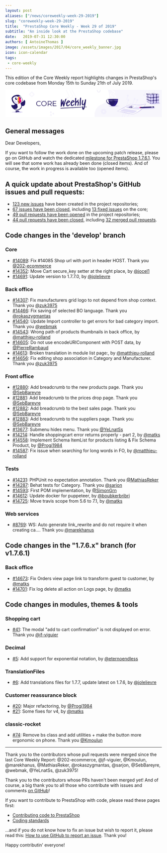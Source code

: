 ```yaml
---
layout: post
aliases: ["/news/coreweekly-week-29-2019"]
slug: "coreweekly-week-29-2019"
title:  "PrestaShop Core Weekly - Week 29 of 2019"
subtitle: "An inside look at the PrestaShop codebase"
date:   2019-07-31 12:30:00
authors: [ AntoineThomas ]
image: /assets/images/2017/04/core_weekly_banner.jpg
icon: icon-calendar
tags:
 - core-weekly
---
```


This edition of the Core Weekly report highlights changes in PrestaShop's core codebase from Monday 15th to Sunday 21th of July 2019.

![Core Weekly banner](/assets/images/2018/12/banner-core-weekly.jpg)


## General messages

Dear Developers,

If you want to follow the work done on the upcoming patch release, please go on GitHub and watch the dedicated [milestone for PrestaShop 1.7.6.1](https://github.com/PrestaShop/PrestaShop/issues?q=is%3Aopen+is%3Aissue+milestone%3A1.7.6.1). You will see that some work has already been done (closed items). And of course, the work in progress is available too (opened items).


## A quick update about PrestaShop's GitHub issues and pull requests:

- [123 new issues](https://github.com/search?q=org%3APrestaShop+is%3Apublic++-repo%3Aprestashop%2Fprestashop.github.io++is%3Aissue+created%3A2019-07-15..2019-07-21) have been created in the project repositories;
- [67 issues have been closed](https://github.com/search?q=org%3APrestaShop+is%3Apublic++-repo%3Aprestashop%2Fprestashop.github.io++is%3Aissue+closed%3A2019-07-15..2019-07-21), including [13 fixed issues](https://github.com/search?q=org%3APrestaShop+is%3Apublic++-repo%3Aprestashop%2Fprestashop.github.io++is%3Aissue+label%3Afixed+closed%3A2019-07-15..2019-07-21) on the core;
- [49 pull requests have been opened](https://github.com/search?q=org%3APrestaShop+is%3Apublic++-repo%3Aprestashop%2Fprestashop.github.io++is%3Apr+created%3A2019-07-15..2019-07-21) in the project repositories;
- [44 pull requests have been closed](https://github.com/search?q=org%3APrestaShop+is%3Apublic++-repo%3Aprestashop%2Fprestashop.github.io++is%3Apr+closed%3A2019-07-15..2019-07-21), including [32 merged pull requests](https://github.com/search?q=org%3APrestaShop+is%3Apublic++-repo%3Aprestashop%2Fprestashop.github.io++is%3Apr+merged%3A2019-07-15..2019-07-21).


## Code changes in the 'develop' branch

### Core

* [#14089](https://github.com/PrestaShop/PrestaShop/pull/14089): Fix #14085 Shop url with port in header HOST. Thank you [@202-ecommerce](https://github.com/202-ecommerce)
* [#14352](https://github.com/PrestaShop/PrestaShop/pull/14352): Move Cart secure_key setter at the right place, by [@jocel1](https://github.com/jocel1)
* [#14691](https://github.com/PrestaShop/PrestaShop/pull/14691): Update version to 1.7.7.0, by [@jolelievre](https://github.com/jolelievre)


### Back office

* [#14307](https://github.com/PrestaShop/PrestaShop/pull/14307): Fix manufacturers grid logo to not depend from shop context. Thank you [@zuk3975](https://github.com/zuk3975)
* [#14466](https://github.com/PrestaShop/PrestaShop/pull/14466): Fix saving of selected BO language. Thank you [@rokaszygmantas](https://github.com/rokaszygmantas)
* [#14540](https://github.com/PrestaShop/PrestaShop/pull/14540): Update Import controller to get errors for bad category import. Thank you [@webmak](https://github.com/webmak)
* [#14543](https://github.com/PrestaShop/PrestaShop/pull/14543): Wrong path of products thumbnails in back office, by [@matthieu-rolland](https://github.com/matthieu-rolland)
* [#14605](https://github.com/PrestaShop/PrestaShop/pull/14605): Do not use encodeURIComponent with POST data, by [@PierreRambaud](https://github.com/PierreRambaud)
* [#14613](https://github.com/PrestaShop/PrestaShop/pull/14613): Broken translation in module list page:, by [@matthieu-rolland](https://github.com/matthieu-rolland)
* [#14656](https://github.com/PrestaShop/PrestaShop/pull/14656): Fix editing shop association in Category and Manufacturer. Thank you [@zuk3975](https://github.com/zuk3975)


### Front office

* [#12880](https://github.com/PrestaShop/PrestaShop/pull/12880): Add breadcrumb to the new products page. Thank you [@SebBareyre](https://github.com/SebBareyre)
* [#12881](https://github.com/PrestaShop/PrestaShop/pull/12881): Add breadcrumb to the prices drop page. Thank you [@SebBareyre](https://github.com/SebBareyre)
* [#12882](https://github.com/PrestaShop/PrestaShop/pull/12882): Add breadcrumb to the best sales page. Thank you [@SebBareyre](https://github.com/SebBareyre)
* [#12883](https://github.com/PrestaShop/PrestaShop/pull/12883):  Add breadcrumb to the suppliers page. Thank you [@SebBareyre](https://github.com/SebBareyre)
* [#13677](https://github.com/PrestaShop/PrestaShop/pull/13677): Submenu hides menu. Thank you [@YeLnatSs](https://github.com/YeLnatSs)
* [#14214](https://github.com/PrestaShop/PrestaShop/pull/14214): Handle shoppingcart error returns properly - part 2, by [@matks](https://github.com/matks)
* [#14558](https://github.com/PrestaShop/PrestaShop/pull/14558): Implement Schema ItemList for products listing & Fix Schema Product, by [@Progi1984](https://github.com/Progi1984)
* [#14587](https://github.com/PrestaShop/PrestaShop/pull/14587): Fix issue when searching for long words in FO, by [@matthieu-rolland](https://github.com/matthieu-rolland)


### Tests

* [#14231](https://github.com/PrestaShop/PrestaShop/pull/14231): PHPUnit no expectation annotation. Thank you [@MathiasReker](https://github.com/MathiasReker)
* [#14287](https://github.com/PrestaShop/PrestaShop/pull/14287): Behat tests for Category. Thank you [@sarjon](https://github.com/sarjon)
* [#14593](https://github.com/PrestaShop/PrestaShop/pull/14593): First POM implementation, by [@SimonGrn](https://github.com/SimonGrn)
* [#14612](https://github.com/PrestaShop/PrestaShop/pull/14612): Update docker for puppeteer, by [@boubkerbribri](https://github.com/boubkerbribri)
* [#14725](https://github.com/PrestaShop/PrestaShop/pull/14725): Move travis scope from 5.6 to 7.1, by [@matks](https://github.com/matks)


### Web services

* [#8769](https://github.com/PrestaShop/PrestaShop/pull/8769): WS: Auto generate link_rewrite and do not require it when creating ca…. Thank you [@marekhanus](https://github.com/marekhanus)


## Code changes in the "1.7.6.x" branch (for v1.7.6.1)


### Back office

* [#14673](https://github.com/PrestaShop/PrestaShop/pull/14673): Fix Orders view page link to transform guest to customer, by [@matks](https://github.com/matks)
* [#14701](https://github.com/PrestaShop/PrestaShop/pull/14701): Fix log delete all action on Logs page, by [@matks](https://github.com/matks)


## Code changes in modules, themes & tools

### Shopping cart

* [#41](https://github.com/PrestaShop/ps_shoppingcart/pull/41): The modal "add to cart confirmation" is not displayed on error. Thank you [@jf-viguier](https://github.com/jf-viguier)


### Decimal

* [#5](https://github.com/PrestaShop/decimal/pull/5): Add support for exponential notation, by [@eternoendless](https://github.com/eternoendless)


### TranslationFiles

* [#6](https://github.com/PrestaShop/TranslationFiles/pull/6): Add translations files for 1.7.7, update latest on 1.7.6, by [@jolelievre](https://github.com/jolelievre)


### Customer reassurance block

* [#20](https://github.com/PrestaShop/blockreassurance/pull/20): Major refactoring, by [@Progi1984](https://github.com/Progi1984)
* [#21](https://github.com/PrestaShop/blockreassurance/pull/21): Some fixes for v4, by [@matks](https://github.com/matks)


### classic-rocket

* [#74](https://github.com/PrestaShop/classic-rocket/pull/74): Remove bs class and add utilities + make the button more ergonomic on phone. Thank you [@Kmoulun](https://github.com/Kmoulun)


<hr />

Thank you to the contributors whose pull requests were merged since the last Core Weekly Report: @202-ecommerce, @jf-viguier, @Kmoulun, @marekhanus, @MathiasReker, @rokaszygmantas, @sarjon, @SebBareyre, @webmak, @YeLnatSs, @zuk3975!

Thank you to the contributors whose PRs haven't been merged yet! And of course, a big thank you to all those who contribute with issues and comments [on GitHub](https://github.com/PrestaShop/PrestaShop)!

If you want to contribute to PrestaShop with code, please read these pages first:

 * [Contributing code to PrestaShop](https://devdocs.prestashop.com/1.7/contribute/contribution-guidelines/)
 * [Coding standards](https://devdocs.prestashop.com/1.7/development/coding-standards/)

...and if you do not know how to fix an issue but wish to report it, please read this: [How to use GitHub to report an issue](https://devdocs.prestashop.com/1.7/contribute/contribute-reporting-issues/). Thank you!

Happy contributin' everyone!
